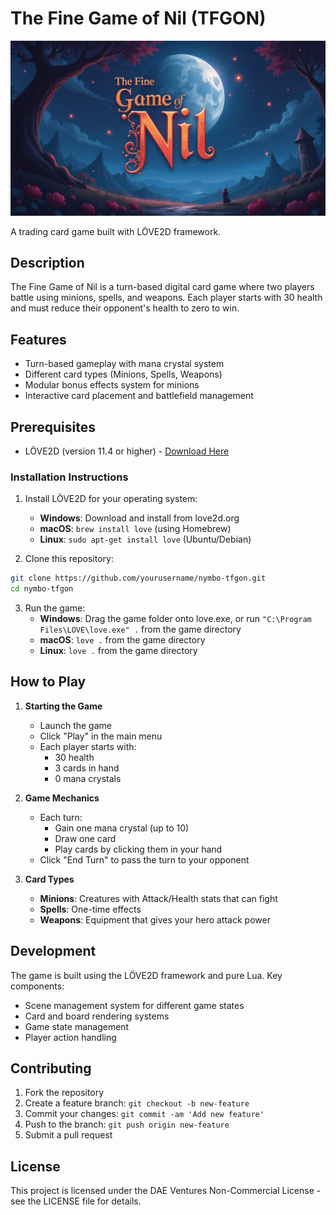 # The Fine Game of Nil (TFGON)

![Main Menu Background](assets/images/mainmenu_background.png)

A trading card game built with LÖVE2D framework.

## Description

The Fine Game of Nil is a turn-based digital card game where two players battle using minions, spells, and weapons. Each player starts with 30 health and must reduce their opponent's health to zero to win.

## Features

- Turn-based gameplay with mana crystal system
- Different card types (Minions, Spells, Weapons)
- Modular bonus effects system for minions
- Interactive card placement and battlefield management

## Prerequisites

- LÖVE2D (version 11.4 or higher) - [Download Here](https://love2d.org/)

### Installation Instructions

1. Install LÖVE2D for your operating system:
   - **Windows**: Download and install from love2d.org
   - **macOS**: `brew install love` (using Homebrew)
   - **Linux**: `sudo apt-get install love` (Ubuntu/Debian)

2. Clone this repository:
```bash
git clone https://github.com/yourusername/nymbo-tfgon.git
cd nymbo-tfgon
```

3. Run the game:
   - **Windows**: Drag the game folder onto love.exe, or run `"C:\Program Files\LOVE\love.exe" .` from the game directory
   - **macOS**: `love .` from the game directory
   - **Linux**: `love .` from the game directory

## How to Play

1. **Starting the Game**
   - Launch the game
   - Click "Play" in the main menu
   - Each player starts with:
     - 30 health
     - 3 cards in hand
     - 0 mana crystals

2. **Game Mechanics**
   - Each turn:
     - Gain one mana crystal (up to 10)
     - Draw one card
     - Play cards by clicking them in your hand
   - Click "End Turn" to pass the turn to your opponent

3. **Card Types**
   - **Minions**: Creatures with Attack/Health stats that can fight
   - **Spells**: One-time effects
   - **Weapons**: Equipment that gives your hero attack power

## Development

The game is built using the LÖVE2D framework and pure Lua. Key components:

- Scene management system for different game states
- Card and board rendering systems
- Game state management
- Player action handling

## Contributing

1. Fork the repository
2. Create a feature branch: `git checkout -b new-feature`
3. Commit your changes: `git commit -am 'Add new feature'`
4. Push to the branch: `git push origin new-feature`
5. Submit a pull request

## License

This project is licensed under the DAE Ventures Non-Commercial License - see the LICENSE file for details.